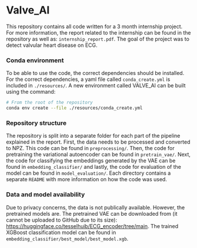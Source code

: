 # Valve_AI
This repository contains all code written for a 3 month internship project. For more information, the report related to the internship can be found in the repository as well as: `internship_report.pdf`. The goal of the project was to detect valvular heart disease on ECG.

### Conda environment

To be able to use the code, the correct dependencies should be installed. For the correct dependencies, a yaml file called `conda_create.yml` is included in `./resources/`. A new environment called VALVE_AI can be built using the command:

```sh
# From the root of the repository
conda env create --file ./resources/conda_create.yml
```

### Repository structure
The repository is split into a separate folder for each part of the pipeline explained in the report. First, the data needs to be processed and converted to NPZ. This code can be found in `preprocessing/`. Then, the code for pretraining the variational autoencoder can be found in `pretrain_vae/`. Next, the code for classifying the embeddings generated by the VAE can be found in `embedding_classifier/` and lastly, the code for evaluation of the model can be found in `model_evaluation/`. Each directory contains a separate `README` with more information on how the code was used.

### Data and model availability
Due to privacy concerns, the data is not publically available. However, the pretrained models are. The pretrained VAE can be downloaded from (it cannot be uploaded to GitHub due to its size): https://huggingface.co/tesselhuib/ECG_encoder/tree/main. The trained XGBoost classification model can be found in `embedding_classifier/best_model/best_model.xgb`. 


